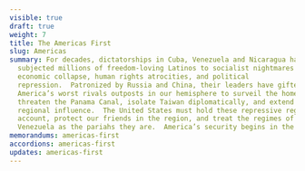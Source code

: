```yaml
---
visible: true
draft: true
weight: 7
title: The Americas First
slug: Americas
summary: For decades, dictatorships in Cuba, Venezuela and Nicaragua have
  subjected millions of freedom-loving Latinos to socialist nightmares marked by
  economic collapse, human rights atrocities, and political
  repression.  Patronized by Russia and China, their leaders have gifted
  America’s worst rivals outposts in our hemisphere to surveil the homeland,
  threaten the Panama Canal, isolate Taiwan diplomatically, and extend their
  regional influence.  The United States must hold these repressive regimes to
  account, protect our friends in the region, and treat the regimes of Cuba and
  Venezuela as the pariahs they are.  America’s security begins in the Americas.
memorandums: americas-first
accordions: americas-first
updates: americas-first
---
```

